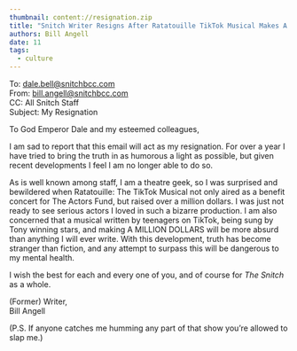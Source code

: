 ```yaml
---
thumbnail: content://resignation.zip
title: "Snitch Writer Resigns After Ratatouille TikTok Musical Makes A Million Dollars"
authors: Bill Angell
date: 11
tags:
  - culture
---
```


To: dale.bell@snitchbcc.com\
From: bill.angell@snitchbcc.com\
CC: All Snitch Staff\
Subject: My Resignation

To God Emperor Dale and my esteemed colleagues,

I am sad to report that this email will act as my resignation. For over a year I have tried to bring the truth in as humorous a light as possible, but given recent developments I feel I am no longer able to do so. 

As is well known among staff, I am a theatre geek, so I was surprised and bewildered when Ratatouille: The TikTok Musical not only aired as a benefit concert for The Actors Fund, but raised over a million dollars. I was just not ready to see serious actors I loved in such a bizarre production. I am also concerned that a musical written by teenagers on TikTok, being sung by Tony winning stars, and making A MILLION DOLLARS will be more absurd than anything I will ever write. With this development, truth has become stranger than fiction, and any attempt to surpass this will be dangerous to my mental health.

I wish the best for each and every one of you, and of course for *The Snitch* as a whole.

(Former) Writer,\
Bill Angell

(P.S. If anyone catches me humming any part of that show you’re allowed to slap me.)
